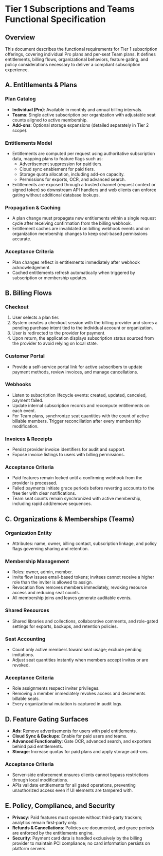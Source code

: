 # Tier 1 Subscriptions and Teams Functional Specification

## Overview
This document describes the functional requirements for Tier 1 subscription offerings, covering individual Pro plans and per-seat Team plans. It defines entitlements, billing flows, organizational behaviors, feature gating, and policy considerations necessary to deliver a compliant subscription experience.

## A. Entitlements & Plans

### Plan Catalog
- **Individual (Pro)**: Available in monthly and annual billing intervals.
- **Teams**: Single active subscription per organization with adjustable seat counts aligned to active membership.
- **Add-ons**: Optional storage expansions (detailed separately in Tier 2 scope).

### Entitlements Model
- Entitlements are computed per request using authoritative subscription data, mapping plans to feature flags such as:
  - Advertisement suppression for paid tiers.
  - Cloud sync enablement for paid tiers.
  - Storage quota allocation, including add-on capacity.
  - Permissions for exports, OCR, and advanced search.
- Entitlements are exposed through a trusted channel (request context or signed token) so downstream API handlers and web clients can enforce gating without additional database lookups.

### Propagation & Caching
- A plan change must propagate new entitlements within a single request cycle after receiving confirmation from the billing webhook.
- Entitlement caches are invalidated on billing webhook events and on organization membership changes to keep seat-based permissions accurate.

### Acceptance Criteria
- Plan changes reflect in entitlements immediately after webhook acknowledgement.
- Cached entitlements refresh automatically when triggered by subscription or membership updates.

## B. Billing Flows

### Checkout
1. User selects a plan tier.
2. System creates a checkout session with the billing provider and stores a pending purchase intent tied to the individual account or organization.
3. User is redirected to the provider for payment.
4. Upon return, the application displays subscription status sourced from the provider to avoid relying on local state.

### Customer Portal
- Provide a self-service portal link for active subscribers to update payment methods, review invoices, and manage cancellations.

### Webhooks
- Listen to subscription lifecycle events: created, updated, canceled, payment failed.
- Update internal subscription records and recompute entitlements on each event.
- For Team plans, synchronize seat quantities with the count of active billable members. Trigger reconciliation after every membership modification.

### Invoices & Receipts
- Persist provider invoice identifiers for audit and support.
- Expose invoice listings to users with billing permissions.

### Acceptance Criteria
- Paid features remain locked until a confirming webhook from the provider is processed.
- Failed payments initiate grace periods before reverting accounts to the free tier with clear notifications.
- Team seat counts remain synchronized with active membership, including rapid add/remove sequences.

## C. Organizations & Memberships (Teams)

### Organization Entity
- Attributes: name, owner, billing contact, subscription linkage, and policy flags governing sharing and retention.

### Membership Management
- Roles: owner, admin, member.
- Invite flow issues email-based tokens; invitees cannot receive a higher role than the inviter is allowed to assign.
- Revocation flow removes members immediately, revoking resource access and reducing seat counts.
- All membership joins and leaves generate auditable events.

### Shared Resources
- Shared libraries and collections, collaborative comments, and role-gated settings for exports, backups, and retention policies.

### Seat Accounting
- Count only active members toward seat usage; exclude pending invitations.
- Adjust seat quantities instantly when members accept invites or are revoked.

### Acceptance Criteria
- Role assignments respect inviter privileges.
- Removing a member immediately revokes access and decrements billable seats.
- Every organizational mutation is captured in audit logs.

## D. Feature Gating Surfaces

- **Ads**: Remove advertisements for users with paid entitlements.
- **Cloud Sync & Backups**: Enable for paid users and teams.
- **Advanced Functionality**: Gate OCR, advanced search, and exporters behind paid entitlements.
- **Storage**: Increase quotas for paid plans and apply storage add-ons.

### Acceptance Criteria
- Server-side enforcement ensures clients cannot bypass restrictions through local modifications.
- APIs validate entitlements for all gated operations, preventing unauthorized access even if UI elements are tampered with.

## E. Policy, Compliance, and Security

- **Privacy**: Paid features must operate without third-party trackers; analytics remain first-party only.
- **Refunds & Cancellations**: Policies are documented, and grace periods are enforced by the entitlements engine.
- **Security**: Payment card data is handled exclusively by the billing provider to maintain PCI compliance; no card information persists on platform servers.